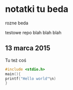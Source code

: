 # notatki tu beda

rozne beda

testowe repo
blah blah blah

## 13 marca 2015

Tu też coś
```C
#include <stdio.h>
main(){
printf("Hello world"\n)
}
